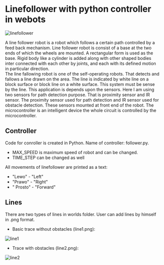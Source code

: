 # Linefollower with python controller in webots

![linefollower](https://user-images.githubusercontent.com/100734139/223786946-168082c3-6dc1-42a8-b4c4-ded2ce0b2cc9.jpg)

A line follower robot is a robot which follows a certain path controlled by a feed back mechanism. Line follower robot is consist of a base at the two ends of which the wheels are mounted. A rectangular form is used as the base.  Rigid body like a cylinder is added along with other shaped bodies inter connected with each other by joints, and each with its defined motion in particular direction.  
The line fallowing robot is one of the self-operating robots. That detects and fallows a line drawn on the area. The line is indicated by white line on a block surface or block line on a white surface. This system must be sense by the line. This application is depends upon the sensors. Here I am  using two sensors for path detection purpose. That is proximity sensor and IR sensor. The proximity sensor used for path detection and IR sensor used for obstacle detection. These sensors mounted at front end of the robot. The microcontroller is an intelligent device the whole circuit is controlled by the microcontroller.

## Controller 
Code for conroller is created in Python. Name of controller: follower.py. 
* MAX_SPEED is maximum speed of robot and can be changed. 
* TIME_STEP can be changed as well

All movements of linefollower are printed as a text:
+ "Lewo" - "Left"
+ "Prawo" - "Right"
+ " Prosto" - "Forward"
## Lines
There are two types of lines in worlds folder. User can add lines by himself in .png format.
* Basic trace without obstacles (line1.png):

![line1](https://user-images.githubusercontent.com/100734139/223786240-44179012-b126-4bf7-8dce-5904fb07b928.png)

* Trace with obstacles (line2.png):

![line2](https://user-images.githubusercontent.com/100734139/223786372-4fa89fc3-c925-4f1b-81cb-944b283cdb5d.png)
